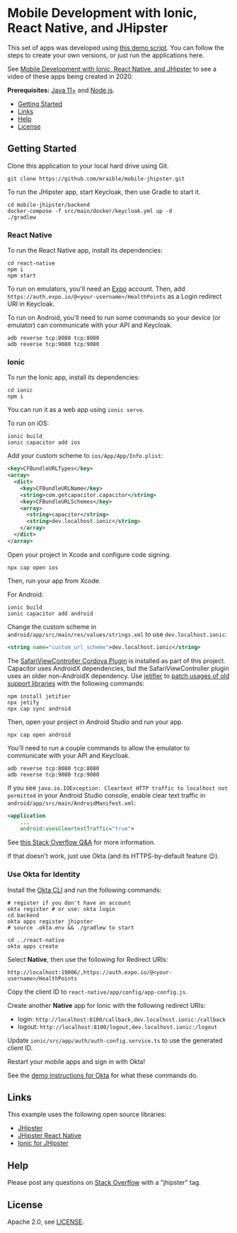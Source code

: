 # Mobile Development with Ionic, React Native, and JHipster

This set of apps was developed using [this demo script](demo.adoc). You can follow the steps to create your own versions, or just run the applications here.

See [Mobile Development with Ionic, React Native, and JHipster](https://developer.okta.com/blog/2020/04/27/mobile-development-ionic-react-native-jhipster) to see a video of these apps being created in 2020.

**Prerequisites:** [Java 11+](http://adoptopenjdk.com) and [Node.js](https://nodejs.org). 

* [Getting Started](#getting-started)
* [Links](#links)
* [Help](#help)
* [License](#license)

## Getting Started

Clone this application to your local hard drive using Git.

```
git clone https://github.com/mraible/mobile-jhipster.git
```

To run the JHipster app, start Keycloak, then use Gradle to start it.

```
cd mobile-jhipster/backend
docker-compose -f src/main/docker/keycloak.yml up -d
./gradlew
```

### React Native

To run the React Native app, install its dependencies:

```
cd react-native
npm i
npm start
```

To run on emulators, you'll need an [Expo](https://expo.io/) account. Then, add `https://auth.expo.io/@<your-username>/HealthPoints` as a Login redirect URI in Keycloak.

To run on Android, you'll need to run some commands so your device (or emulator) can communicate with your API and Keycloak.

```shell
adb reverse tcp:8080 tcp:8080
adb reverse tcp:9080 tcp:9080
```

### Ionic

To run the Ionic app, install its dependencies:

```
cd ionic
npm i
```

You can run it as a web app using `ionic serve`. 

To run on iOS:

```
ionic build
ionic capacitor add ios
```

Add your custom scheme to `ios/App/App/Info.plist`:

```xml
<key>CFBundleURLTypes</key>
<array>
  <dict>
    <key>CFBundleURLName</key>
    <string>com.getcapacitor.capacitor</string>
    <key>CFBundleURLSchemes</key>
    <array>
      <string>capacitor</string>
      <string>dev.localhost.ionic</string>
    </array>
  </dict>
</array>
```

Open your project in Xcode and configure code signing.

```shell
npx cap open ios
```

Then, run your app from Xcode.

For Android:

```shell
ionic build
ionic capacitor add android
```

Change the custom scheme in `android/app/src/main/res/values/strings.xml` to use `dev.localhost.ionic`:

```xml
<string name="custom_url_scheme">dev.localhost.ionic</string>
```

The [SafariViewController Cordova Plugin](https://github.com/EddyVerbruggen/cordova-plugin-safariviewcontroller) is installed as part of this project. Capacitor uses AndroidX dependencies, but the SafariViewController plugin uses an older non-AndroidX dependency. Use [jetifier](https://developer.android.com/studio/command-line/jetifier) to [patch usages of old support libraries](https://capacitorjs.com/docs/android/troubleshooting#error-package-android-support-does-not-exist) with the following commands:

```
npm install jetifier
npx jetify
npx cap sync android
```   

Then, open your project in Android Studio and run your app.

```
npx cap open android
```

You'll need to run a couple commands to allow the emulator to communicate with your API and Keycloak.

```
adb reverse tcp:8080 tcp:8080
adb reverse tcp:9080 tcp:9080
```

If you see `java.io.IOException: Cleartext HTTP traffic to localhost not permitted` in your Android Studio console, enable clear text traffic in `android/app/src/main/AndroidManifest.xml`:

```xml
<application
    ...
    android:usesCleartextTraffic="true">
```

See [this Stack Overflow Q&A](https://stackoverflow.com/questions/45940861/android-8-cleartext-http-traffic-not-permitted) for more information.

If that doesn't work, just use Okta (and its HTTPS-by-default feature 😉).

### Use Okta for Identity

Install the [Okta CLI](https://cli.okta.com) and run the following commands:

```shell
# register if you don't have an account
okta register # or use: okta login
cd backend
okta apps register jhipster
# source .okta.env && ./gradlew to start

cd ../react-native
okta apps create
```

Select **Native**, then use the following for Redirect URIs:

```
http://localhost:19006/,https://auth.expo.io/@<your-username>/HealthPoints
```

Copy the client ID to `react-native/app/config/app-config.js`.

Create another **Native** app for Ionic with the following redirect URIs:

* login: `http://localhost:8100/callback,dev.localhost.ionic:/callback`
* logout: `http://localhost:8100/logout,dev.localhost.ionic:/logout`

Update `ionic/src/app/auth/auth-config.service.ts` to use the generated client ID.

Restart your mobile apps and sign in with Okta!

See the [demo instructions for Okta](demo.adoc#use-okta-for-identity) for what these commands do.

## Links

This example uses the following open source libraries:

* [JHipster](https://www.jhipster.tech)
* [JHipster React Native](https://github.com/ruddell/generator-jhipster-react-native)
* [Ionic for JHipster](https://github.com/oktadeveloper/generator-jhipster-ionic)

## Help

Please post any questions on [Stack Overflow](https://www.stackoverflow.com) with a "jhipster" tag.

## License

Apache 2.0, see [LICENSE](LICENSE).
